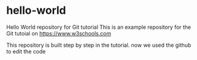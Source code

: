 # hello-world
Hello World repository for Git tutorial
This is an example repository for the Git tutoial on https://www.w3schools.com

This repository is built step by step in the tutorial.
now we used the github to edit the code
